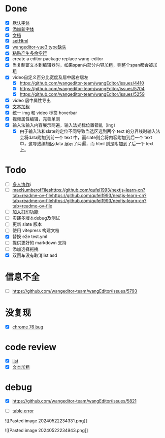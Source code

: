 # Done
- [x] [默认字体](https://github.com/wangeditor-team/wangEditor/issues/5796)
- [x] [添加新字体](https://github.com/wangeditor-team/wangEditor/issues/5797)
- [x] [文档](https://github.com/wangeditor-team/wangEditor/issues/5794)
- [x] [setHtml](https://github.com/wangeditor-team/wangEditor/issues/5771)
- [x] [wangeditor-vue3 type缺失](https://github.com/wangeditor-team/wangEditor/issues/5673)
- [x] [粘贴产生多余空行](https://github.com/wangeditor-team/wangEditor/issues/5850)
- [x] create a editor package replace wang-editor
- [x] 当复制富文本到编辑器时，如果span内部分内容加粗，则整个span都会被加粗
- [x]  video自定义百分比宽度及居中居右居左
	- [x] https://github.com/wangeditor-team/wangEditor/issues/4410
	- [x] https://github.com/wangeditor-team/wangEditor/issues/5704
	- [x] https://github.com/wangeditor-team/wangEditor/issues/5259
- [x] video 居中属性导出
- [x] [文本加粗](https://github.com/wangeditor-team/wangEditor/pull/5812)
- [x] 统一 img 和 video 标签 hoverbar
- [x] 视频属性编辑，完善单测
- [x] 输入法输入内容展示两遍，输入法光标位置错乱（ing）
	- [x] 由于输入法和slate的定位不同导致当选区选到两个 text 的分界线时输入法会将data附加到前一个 text 中，而slate则会将内容附加到后一个 text 中，这导致编辑区data 展示了两遍，而 html 则是附加到了后一个 text 上。
# Todo
- [ ] [多人协作](https://github.com/wangeditor-team/wangEditor/issues/5775)i
- [ ] [maxNumberofFiles]()https://github.com/qufei1993/nextjs-learn-cn?tab=readme-ov-filehttps://github.com/qufei1993/nextjs-learn-cn?tab=readme-ov-filehttps://github.com/qufei1993/nextjs-learn-cn?tab=readme-ov-file
- [ ] [加入打印功能](https://github.com/wangeditor-team/wangEditor/issues/4246)
- [ ] 实践多版本debug及测试
- [ ] 更新 slate 版本
- [ ] 使用 vitepress 构建文档
- [x] 替换 e2e test.yml
- [ ] 提供更好的 markdown 支持
- [ ] 添加选择拖拽
- [x] 双回车没有取消list
asd

# 信息不全
- [ ] https://github.com/wangeditor-team/wangEditor/issues/5793
# 没复现
- [x] [chrome 76 bug]([https://github.com/wangeditor-team/wangEditor/issues/5762](https://github.com/wangeditor-team/wangEditor/issues/5762))

# code review
- [x] [list](https://github.com/wangeditor-team/wangEditor/pull/5798/files#submit-review)
- [x] [文本加粗](https://github.com/wangeditor-team/wangEditor/pull/5812)
# debug
- [x] https://github.com/wangeditor-team/wangEditor/issues/5821
- [ ] [table error](https://github.com/wangeditor-team/wangEditor/issues/4376)



![[Pasted image 20240522234331.png]]


![[Pasted image 20240522234943.png]]